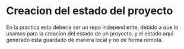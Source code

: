 # Creacion del estado del proyecto

En la practica esto deberia ser un repo independiente, debido a que lo usamos para la creacion del estado de un proyecto, y el estado aqui generado esta guardado de manera local y no de forma remota.

